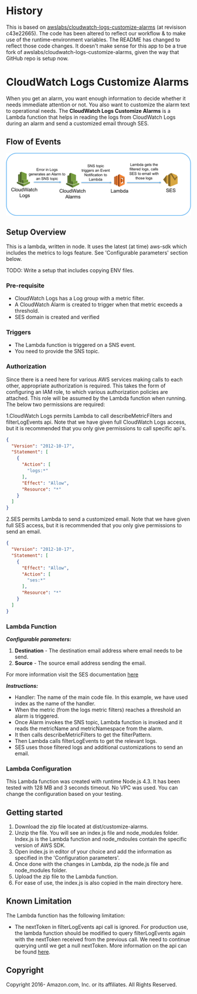# History

This is based on [awslabs/cloudwatch-logs-customize-alarms](https://github.com/awslabs/cloudwatch-logs-customize-alarms) (at revisison c43e22665). The code has been altered to reflect our workflow & to make use of the runtime-environment variables.
The README has changed to reflect those code changes. It doesn't make sense for this app to be a true fork of awslabs/cloudwatch-logs-customize-alarms, given the way that GitHub repo is setup now.

# CloudWatch Logs Customize Alarms

When you get an alarm, you want enough information to decide whether it needs immediate attention or not. You also want to customize the alarm text to operational needs. The **CloudWatch Logs Customize Alarms** is a Lambda function that helps in reading the logs from CloudWatch Logs during an alarm and send a customized email through SES.

## Flow of Events

![Flow of events](/resources/images/event-flow.png)

## Setup Overview

This is a lambda, written in node. It uses the latest (at time) aws-sdk which includes the metrics to logs feature. See 'Configurable parameters' section below.  

TODO: Write a setup that includes copying ENV files.

### Pre-requisite

* CloudWatch Logs has a Log group with a metric filter.
* A CloudWatch Alarm is created to trigger when that metric exceeds a threshold.
* SES domain is created and verified

### Triggers

* The Lambda function is triggered on a SNS event.
* You need to provide the SNS topic.

### Authorization

Since there is a need here for various AWS services making calls to each other, appropriate authorization is required.  This takes the form of configuring an IAM role, to which various authorization policies are attached.  This role will be assumed by the Lambda function when running. The below two permissions are required:

1.CloudWatch Logs permits Lambda to call describeMetricFilters and filterLogEvents api. Note that we have given full CloudWatch Logs access, but it is recommended that you only give permissions to call specific api's.

```json
{
  "Version": "2012-10-17",
  "Statement": [
    {
      "Action": [
        "logs:*"
      ],
      "Effect": "Allow",
      "Resource": "*"
    }
  ]
}
```

2.SES permits Lambda to send a customized email. Note that we have given full SES access, but it is recommended that you only give permissions to send an email.

```json
{
  "Version": "2012-10-17",
  "Statement": [
    {
      "Effect": "Allow",
      "Action": [
        "ses:*"
      ],
      "Resource": "*"
    }
  ]
}
```

### Lambda Function

***Configurable parameters:***

1. **Destination** - The destination email address where email needs to be send.
2. **Source** - The source email address sending the email.

For more information visit the SES documentation [here](http://docs.aws.amazon.com/AWSJavaScriptSDK/latest/AWS/SES.html)

***Instructions:***

* Handler: The name of the main code file. In this example, we have used index as the name of the handler.
* When the metric (from the logs metric filters) reaches a threshold an alarm is triggered.
* Once Alarm invokes the SNS topic, Lambda function is invoked and it reads the metricName and metricNamespace from the alarm.
* It then calls describeMetricFilters to get the filterPattern.
* Then Lambda calls filterLogEvents to get the relevant logs.
* SES uses those filtered logs and additional customizations to send an email.

### Lambda Configuration

This Lambda function was created with runtime Node.js 4.3. It has been tested with 128 MB and 3 seconds timeout. No VPC was used. You can change the configuration based on your testing.

## Getting started

1. Download the zip file located at dist/customize-alarms.
2. Unzip the file. You will see an index.js file and node_modules folder. Index.js is the Lambda function and node_mdoules contain the specific version of AWS SDK.
3. Open index.js in editor of your choice and add the information as specified in the 'Configuration parameters'.
5. Once done with the changes in Lambda, zip the node.js file and node_modules folder.
6. Upload the zip file to the Lambda function.
7. For ease of use, the index.js is also copied in the main directory here.

## Known Limitation

The Lambda function has the following limitation:
* The nextToken in filterLogEvents api call is ignored. For production use, the lambda function should be modified to query filterLogEvents again with the nextToken received from the previous call. We need to continue querying until we get a null nextToken. More information on the api can be found [here](http://docs.aws.amazon.com/AmazonCloudWatchLogs/latest/APIReference/API_FilterLogEvents.html).

## Copyright

Copyright 2016- Amazon.com, Inc. or its affiliates. All Rights Reserved.
